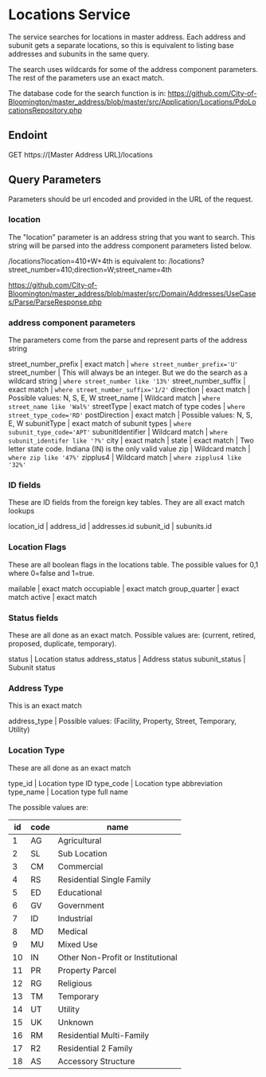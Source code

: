 # Locations Service

The service searches for locations in master address.  Each address and subunit gets a separate locations, so this is equivalent to listing base addresses and subunits in the same query.

The search uses wildcards for some of the address component parameters.  The rest of the parameters use an exact match.

The database code for the search function is in:
https://github.com/City-of-Bloomington/master_address/blob/master/src/Application/Locations/PdoLocationsRepository.php

## Endoint
GET https://[Master Address URL]/locations

## Query Parameters
Parameters should be url encoded and provided in the URL of the request.

### location
The "location" parameter is an address string that you want to search.  This string will be parsed into the address component parameters listed below.

/locations?location=410+W+4th
is equivalent to:
/locations?street_number=410;direction=W;street_name=4th

https://github.com/City-of-Bloomington/master_address/blob/master/src/Domain/Addresses/UseCases/Parse/ParseResponse.php

### address component parameters
The parameters come from the parse and represent parts of the address string

street_number_prefix | exact match | `where street_number_prefix='U'`
street_number        | This will always be an integer. But we do the search as a wildcard string | `where street_number like '13%'`
street_number_suffix | exact match | `where street_number_suffix='1/2'`
direction            | exact match | Possible values: N, S, E, W
street_name          | Wildcard match | `where street_name like 'Wal%'`
streetType           | exact match of type codes | `where street_type_code='RD'`
postDirection        | exact match | Possible values: N, S, E, W
subunitType          | exact match of subunit types | `where subunit_type_code='APT'`
subunitIdentifier    | Wildcard match | `where subunit_identifer like '?%'`
city                 | exact match |
state                | exact match | Two letter state code. Indiana (IN) is the only valid value
zip                  | Wildcard match | `where zip like '47%'`
zipplus4             | Wildcard match | `where zipplus4 like '32%'`


### ID fields
These are ID fields from the foreign key tables.  They are all exact match lookups

location_id |
address_id  | addresses.id
subunit_id  | subunits.id

### Location Flags
These are all boolean flags in the locations table.  The possible values for 0,1 where 0=false and 1=true.

mailable      | exact match
occupiable    | exact match
group_quarter | exact match
active        | exact match


### Status fields
These are all done as an exact match.  Possible values are: (current, retired, proposed, duplicate, temporary).

status         | Location status
address_status | Address status
subunit_status | Subunit status

### Address Type
This is an exact match

address_type | Possible values: (Facility, Property, Street, Temporary, Utility)

### Location Type
These are all done as an exact match

type_id      | Location type ID
type_code    | Location type abbreviation
type_name    | Location type full name

The possible values are:

 id | code | name
--- | ---- | ----
  1 | AG   | Agricultural
  2 | SL   | Sub Location
  3 | CM   | Commercial
  4 | RS   | Residential Single Family
  5 | ED   | Educational
  6 | GV   | Government
  7 | ID   | Industrial
  8 | MD   | Medical
  9 | MU   | Mixed Use
 10 | IN   | Other Non-Profit or Institutional
 11 | PR   | Property Parcel
 12 | RG   | Religious
 13 | TM   | Temporary
 14 | UT   | Utility
 15 | UK   | Unknown
 16 | RM   | Residential Multi-Family
 17 | R2   | Residential 2 Family
 18 | AS   | Accessory Structure

